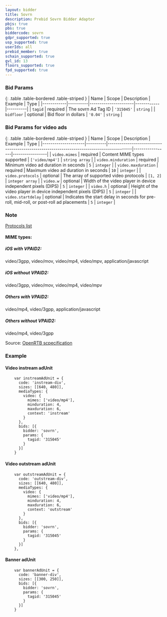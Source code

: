 ```yaml
---
layout: bidder
title: Sovrn
description: Prebid Sovrn Bidder Adaptor
pbjs: true
pbs: true
biddercode: sovrn
gdpr_supported: true
usp_supported: true
userIds: all
prebid_member: true
schain_supported: true
gvl_id: 13
floors_supported: true
fpd_supported: true
---
```


### Bid Params

{: .table .table-bordered .table-striped }
| Name       | Scope    | Description          | Example    | Type     |
|------------|----------|----------------------|------------|----------|
| `tagid`    | required | The sovrn Ad Tag ID  | `'315045'` | `string` |
| `bidfloor` | optional | Bid floor in dollars | `'0.04'`   | `string` |

### Bid Params for video ads

{: .table .table-bordered .table-striped }
| Name                | Scope    | Description          | Example    | Type           |
|---------------------|----------|------------------------------------------------------------------------------------------|-----------------|-----------------|
| `video.mimes`       | required | Content MIME types supported                                                             | `['video/mp4']` | `string array`  |
| `video.minduration` | required | Minimum video ad duration in seconds                                                     | `5`             | `integer`       |
| `video.maxduration` | required | Maximum video ad duration in seconds                                                     | `10`            | `integer`       |
| `video.protocols`   | optional | The array of supported video protocols                                                   | `[1, 2]`        | `integer array` |
| `video.w`           | optional | Width of the video player in device independent pixels (DIPS)                            | `5`             | `integer`       |
| `video.h`           | optional | Height of the video player in device independent pixels (DIPS)                           | `5`             | `integer`       |
| `video.startdelay`  | optional | Indicates the start delay in seconds for pre-roll, mid-roll, or post-roll ad placements  | `5`             | `integer`       |

### Note

[Protocols list](https://docs.prebid.org/dev-docs/bidders/conversant.html#protocols)

#### MIME types:

##### iOS with VPAID2:

video/3gpp,
video/mov,
video/mp4,
video/mpv,
application/javascript

##### iOS without VPAID2:  

video/3gpp,
video/mov,
video/mp4,
video/mpv

##### Others with VPAID2:  

video/mp4,
video/3gpp,
application/javascript

##### Others without VPAID2:

video/mp4,
video/3gpp

Source: [OpenRTB scpecification](https://developers.smaato.com/demand-partners/openrtb-2-5-specifications/)

### Example

#### Video instream adUnit

```
    var instreamAdUnit = {
      code: 'instream-div',
      sizes: [[640, 480]],
      mediaTypes: {
        video: {
          mimes: ['video/mp4'],
          minduration: 4,
          maxduration: 6,
          context: 'instream'
        }
      },
      bids: [{
        bidder: 'sovrn',
        params: {
          tagid: '315045'
        }
      }]
    }
```
#### Video outstream adUnit

```
    var outstreamAdUnit = {
      code: 'outstream-div',
      sizes: [[640, 480]],
      mediaTypes: {
        video: {
          mimes: ['video/mp4'],
          minduration: 4,
          maxduration: 6,
          context: 'outstream'
        }
      },
      bids: [{
        bidder: 'sovrn',
        params: {
          tagid: '315045'
        }
      }]
    },
```
#### Banner adUnit

```
    var bannerAdUnit = {
      code: 'banner-div',
      sizes: [[300, 250]],
      bids: [{
        bidder: 'sovrn',
        params: {
          tagid: '315045'
        }
      }]
    }
```
